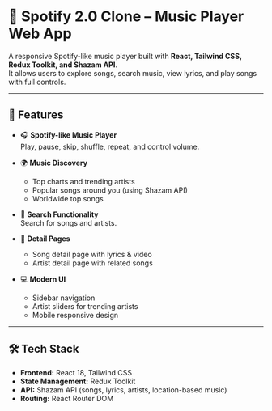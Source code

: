 # 🎵 Spotify 2.0 Clone – Music Player Web App

A responsive Spotify-like music player built with **React, Tailwind CSS, Redux Toolkit, and Shazam API**.  
It allows users to explore songs, search music, view lyrics, and play songs with full controls.

---

## 🚀 Features

- 🎧 **Spotify-like Music Player**  
  Play, pause, skip, shuffle, repeat, and control volume.  

- 🌍 **Music Discovery**  
  - Top charts and trending artists  
  - Popular songs around you (using Shazam API)  
  - Worldwide top songs  

- 🔎 **Search Functionality**  
  Search for songs and artists.  

- 🎤 **Detail Pages**  
  - Song detail page with lyrics & video  
  - Artist detail page with related songs  

- 💻 **Modern UI**  
  - Sidebar navigation  
  - Artist sliders for trending artists  
  - Mobile responsive design  

---

## 🛠️ Tech Stack

- **Frontend:** React 18, Tailwind CSS  
- **State Management:** Redux Toolkit  
- **API:** Shazam API (songs, lyrics, artists, location-based music)  
- **Routing:** React Router DOM  

